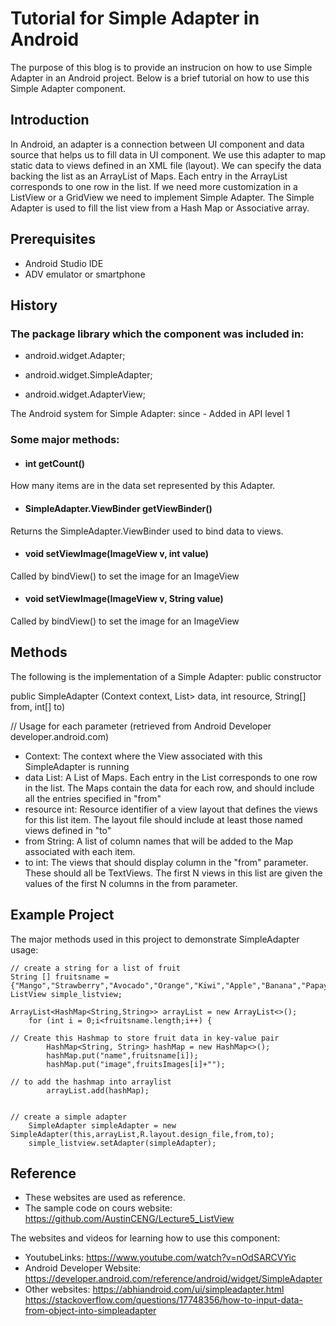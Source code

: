 # Tutorial for Simple Adapter in Android

The purpose of this blog is to provide an instrucion on how to use Simple Adapter in an Android project. Below is a brief tutorial on how to use this Simple Adapter component. 

## Introduction

In Android, an adapter is a connection between UI component and data source that helps us to fill data in UI component. We use this adapter to map static data to views defined in an XML file (layout). We can specify the data backing the list as an ArrayList of Maps. Each entry in the ArrayList corresponds to one row in the list. If we need more customization in a ListView or a GridView we need to implement Simple Adapter. The Simple Adapter is used to fill the list view from a Hash Map or Associative array. 

## Prerequisites

- Android Studio IDE
- ADV emulator or smartphone

## History

### The package library which the component was included in:

- android.widget.Adapter;

- android.widget.SimpleAdapter;

- android.widget.AdapterView;

The Android system for Simple Adapter: since - Added in API level 1

### Some major methods:

- #### int	getCount()    
How many items are in the data set represented by this Adapter.

- #### SimpleAdapter.ViewBinder	getViewBinder()   
Returns the SimpleAdapter.ViewBinder used to bind data to views.

- #### void	setViewImage(ImageView v, int value)   
Called by bindView() to set the image for an ImageView

- #### void	setViewImage(ImageView v, String value)   
Called by bindView() to set the image for an ImageView 

## Methods

The following is the implementation of a Simple Adapter: public constructor

public SimpleAdapter (Context context, List<? extends Map<String, ?>> data, int resource, String[] from, int[] to)

// Usage for each parameter (retrieved from Android Developer developer.android.com)

- Context: The context where the View associated with this SimpleAdapter is running
- data List: A List of Maps. Each entry in the List corresponds to one row in the list. The Maps contain the data for each row, and should include all the entries specified in "from"
- resource	int: Resource identifier of a view layout that defines the views for this list item. The layout file should include at least those named views defined in "to"
- from	String: A list of column names that will be added to the Map associated with each item.
- to	int: The views that should display column in the "from" parameter. These should all be TextViews. The first N views in this list are given the values of the first N columns in the from parameter.

## Example Project

The major methods used in this project to demonstrate SimpleAdapter usage:

    // create a string for a list of fruit
    String [] fruitsname = {"Mango","Strawberry","Avocado","Orange","Kiwi","Apple","Banana","Papaya"};
    ListView simple_listview;

    ArrayList<HashMap<String,String>> arrayList = new ArrayList<>();
        for (int i = 0;i<fruitsname.length;i++) {

    // Create this Hashmap to store fruit data in key-value pair
            HashMap<String, String> hashMap = new HashMap<>();
            hashMap.put("name",fruitsname[i]);
            hashMap.put("image",fruitsImages[i]+"");

    // to add the hashmap into arraylist
            arrayList.add(hashMap);
            
            
    // create a simple adapter
        SimpleAdapter simpleAdapter = new SimpleAdapter(this,arrayList,R.layout.design_file,from,to);
        simple_listview.setAdapter(simpleAdapter);
        
        
## Reference
- These websites are used as reference.
- The sample code on cours website: https://github.com/AustinCENG/Lecture5_ListView

The websites and videos for learning how to use this component:
- YoutubeLinks: https://www.youtube.com/watch?v=nOdSARCVYic
- Android Developer Website: https://developer.android.com/reference/android/widget/SimpleAdapter
- Other websites: 
https://abhiandroid.com/ui/simpleadapter.html
https://stackoverflow.com/questions/17748356/how-to-input-data-from-object-into-simpleadapter
